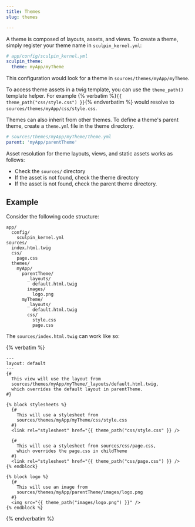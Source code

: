 ```yaml
---
title: Themes
slug: themes

---
```


A theme is composed of layouts, assets, and views. To create a theme, simply register your theme name in `sculpin_kernel.yml`:

```yml
# app/config/sculpin_kernel.yml
sculpin_theme:
  theme: myApp/myTheme
```

This configuration would look for a theme in `sources/themes/myApp/myTheme`.

To access theme assets in a twig template, you can use the `theme_path()` template helper. For example {% verbatim %}`{{ theme_path("css/style.css") }}`{% endverbatim %} would resolve to `sources/themes/myApp/css/style.css`.

Themes can also inherit from other themes. To define a theme's parent theme, create a `theme.yml` file in the theme directory.
 
```yml
# sources/themes/myApp/myTheme/theme.yml
parent: 'myApp/parentTheme'
```

Asset resolution for theme layouts, views, and static assets works as follows:

- Check the `sources/` directory
- If the asset is not found, check the theme directory
- If the asset is not found, check the parent theme directory. 


## Example

Consider the following code structure:

```
app/
  config/
    sculpin_kernel.yml
sources/
  index.html.twig
  css/
    page.css
  themes/
    myApp/
      parentTheme/
        _layouts/
          default.html.twig
        images/
          logo.png
      myTheme/
        _layouts/
          default.html.twig
        css/
          style.css
          page.css
```

The `sources/index.html.twig` can work like so:

{% verbatim %}
```twig
---
layout: default
---
{# 
  This view will use the layout from 
  sources/themes/myApp/myTheme/_layouts/default.html.twig,
  which overrides the default layout in parentTheme.
#}

{% block stylesheets %}
  {# 
    This will use a stylesheet from 
    sources/themes/myApp/myTheme/css/style.css 
  #}
  <link rel="stylesheet" href="{{ theme_path("css/style.css" }} />
  
  {#
    This will use a stylesheet from sources/css/page.css,
    which overrides the page.css in childTheme
  #}
  <link rel="stylesheet" href="{{ theme_path("css/page.css") }} />
{% endblock}

{% block logo %}
  {#
    This will use an image from 
    sources/themes/myApp/parentTheme/images/logo.png 
  #}
  <img src="{{ theme_path("images/logo.png") }}" />
{% endblock %}
```
{% endverbatim %}


